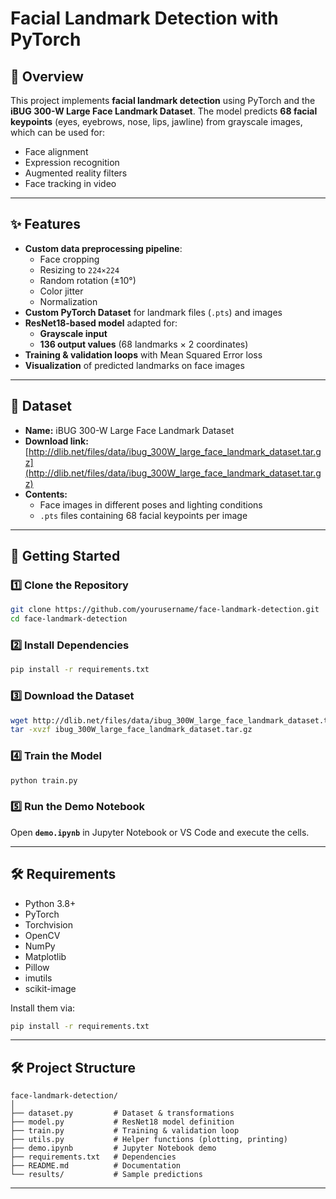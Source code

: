 # Facial Landmark Detection with PyTorch

## 📌 Overview
This project implements **facial landmark detection** using PyTorch and the **iBUG 300-W Large Face Landmark Dataset**.
The model predicts **68 facial keypoints** (eyes, eyebrows, nose, lips, jawline) from grayscale images, which can be used for:
- Face alignment
- Expression recognition
- Augmented reality filters
- Face tracking in video

---

## ✨ Features
- **Custom data preprocessing pipeline**:
  - Face cropping
  - Resizing to `224×224`
  - Random rotation (±10°)
  - Color jitter
  - Normalization
- **Custom PyTorch Dataset** for landmark files (`.pts`) and images
- **ResNet18-based model** adapted for:
  - **Grayscale input**
  - **136 output values** (68 landmarks × 2 coordinates)
- **Training & validation loops** with Mean Squared Error loss
- **Visualization** of predicted landmarks on face images

---

## 📂 Dataset
- **Name:** iBUG 300-W Large Face Landmark Dataset
- **Download link:** [http://dlib.net/files/data/ibug_300W_large_face_landmark_dataset.tar.gz](http://dlib.net/files/data/ibug_300W_large_face_landmark_dataset.tar.gz)
- **Contents:**
  - Face images in different poses and lighting conditions
  - `.pts` files containing 68 facial keypoints per image

---

## 🚀 Getting Started

### 1️⃣ Clone the Repository
```bash
git clone https://github.com/yourusername/face-landmark-detection.git
cd face-landmark-detection
```

### 2️⃣ Install Dependencies
```bash
pip install -r requirements.txt
```

### 3️⃣ Download the Dataset
```bash
wget http://dlib.net/files/data/ibug_300W_large_face_landmark_dataset.tar.gz
tar -xvzf ibug_300W_large_face_landmark_dataset.tar.gz
```

### 4️⃣ Train the Model
```bash
python train.py
```

### 5️⃣ Run the Demo Notebook
Open **`demo.ipynb`** in Jupyter Notebook or VS Code and execute the cells.

---

## 🛠 Requirements
- Python 3.8+
- PyTorch
- Torchvision
- OpenCV
- NumPy
- Matplotlib
- Pillow
- imutils
- scikit-image

Install them via:
```bash
pip install -r requirements.txt
```

---

## 🛠 Project Structure
```plaintext
face-landmark-detection/
│
├── dataset.py         # Dataset & transformations
├── model.py           # ResNet18 model definition
├── train.py           # Training & validation loop
├── utils.py           # Helper functions (plotting, printing)
├── demo.ipynb         # Jupyter Notebook demo
├── requirements.txt   # Dependencies
├── README.md          # Documentation
└── results/           # Sample predictions
```

---
